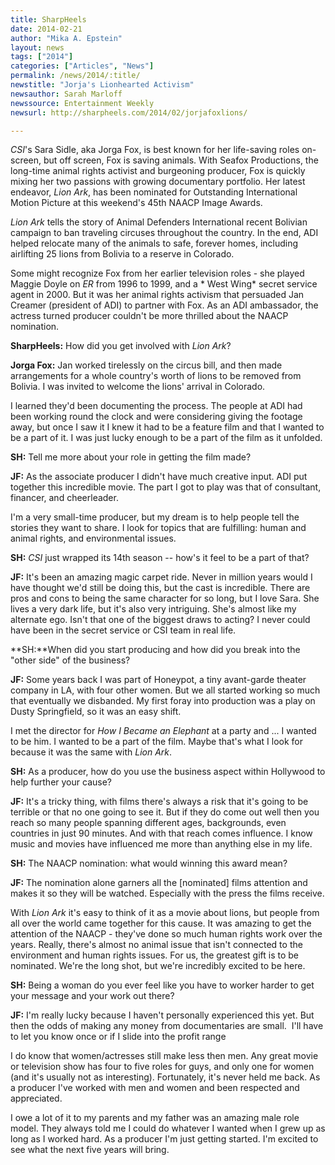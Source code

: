 ```yaml
---
title: SharpHeels
date: 2014-02-21
author: "Mika A. Epstein"
layout: news
tags: ["2014"]
categories: ["Articles", "News"]
permalink: /news/2014/:title/
newstitle: "Jorja's Lionhearted Activism"
newsauthor: Sarah Marloff  
newssource: Entertainment Weekly  
newsurl: http://sharpheels.com/2014/02/jorjafoxlions/  

---
```


*CSI*'s Sara Sidle, aka Jorga Fox, is best known for her life-saving roles on-screen, but off screen, Fox is saving animals. With Seafox Productions, the long-time animal rights activist and burgeoning producer, Fox is quickly mixing her two passions with growing documentary portfolio. Her latest endeavor, *Lion Ark*, has been nominated for Outstanding International Motion Picture at this weekend's 45th NAACP Image Awards.

*Lion Ark* tells the story of Animal Defenders International recent Bolivian campaign to ban traveling circuses throughout the country. In the end, ADI helped relocate many of the animals to safe, forever homes, including airlifting 25 lions from Bolivia to a reserve in Colorado.

Some might recognize Fox from her earlier television roles - she played Maggie Doyle on *ER* from 1996 to 1999, and a * West Wing* secret service agent in 2000. But it was her animal rights activism that persuaded Jan Creamer (president of ADI) to partner with Fox. As an ADI ambassador, the actress turned producer couldn't be more thrilled about the NAACP nomination.

**SharpHeels:** How did you get involved with *Lion Ark*?

**Jorga Fox:** Jan worked tirelessly on the circus bill, and then made arrangements for a whole country's worth of lions to be removed from Bolivia. I was invited to welcome the lions' arrival in Colorado.

I learned they'd been documenting the process. The people at ADI had been working round the clock and were considering giving the footage away, but once I saw it I knew it had to be a feature film and that I wanted to be a part of it. I was just lucky enough to be a part of the film as it unfolded.

**SH:** Tell me more about your role in getting the film made?

**JF:** As the associate producer I didn't have much creative input. ADI put together this incredible movie. The part I got to play was that of consultant, financer, and cheerleader.

I'm a very small-time producer, but my dream is to help people tell the stories they want to share. I look for topics that are fulfilling: human and animal rights, and environmental issues.

**SH:** *CSI* just wrapped its 14th season -- how's it feel to be a part of that?

**JF:** It's been an amazing magic carpet ride. Never in million years would I have thought we'd still be doing this, but the cast is incredible. There are pros and cons to being the same character for so long, but I love Sara. She lives a very dark life, but it's also very intriguing. She's almost like my alternate ego. Isn't that one of the biggest draws to acting? I never could have been in the secret service or CSI team in real life.

**SH:**When did you start producing and how did you break into the "other side" of the business?

**JF:** Some years back I was part of Honeypot, a tiny avant-garde theater company in LA, with four other women. But we all started working so much that eventually we disbanded. My first foray into production was a play on Dusty Springfield, so it was an easy shift.

I met the director for *How I Became an Elephant* at a party and ... I wanted to be him. I wanted to be a part of the film. Maybe that's what I look for because it was the same with *Lion Ark*.

**SH:** As a producer, how do you use the business aspect within Hollywood to help further your cause?

**JF:** It's a tricky thing, with films there's always a risk that it's going to be terrible or that no one going to see it. But if they do come out well then you reach so many people spanning different ages, backgrounds, even countries in just 90 minutes. And with that reach comes influence. I know music and movies have influenced me more than anything else in my life.

**SH:** The NAACP nomination: what would winning this award mean?

**JF:** The nomination alone garners all the [nominated] films attention and makes it so they will be watched. Especially with the press the films receive.

With *Lion Ark* it's easy to think of it as a movie about lions, but people from all over the world came together for this cause. It was amazing to get the attention of the NAACP - they've done so much human rights work over the years. Really, there's almost no animal issue that isn't connected to the environment and human rights issues. For us, the greatest gift is to be nominated. We're the long shot, but we're incredibly excited to be here.

**SH:** Being a woman do you ever feel like you have to worker harder to get your message and your work out there?

**JF:** I'm really lucky because I haven't personally experienced this yet. But then the odds of making any money from documentaries are small.&nbsp; I'll have to let you know once or if I slide into the profit range

I do know that women/actresses still make less then men. Any great movie or television show has four to five roles for guys, and only one for women (and it's usually not as interesting). Fortunately, it's never held me back. As a producer I've worked with men and women and been respected and appreciated.

I owe a lot of it to my parents and my father was an amazing male role model. They always told me I could do whatever I wanted when I grew up as long as I worked hard. As a producer I'm just getting started. I'm excited to see what the next five years will bring.
